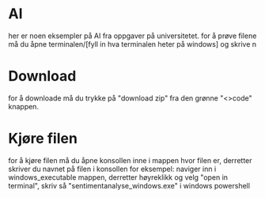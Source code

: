 # AI
her er noen eksempler på AI fra oppgaver på universitetet. 
for å prøve filene må du åpne terminalen/[fyll in hva terminalen heter på windows] og skrive n


# Download
for å downloade må du trykke på "download zip" fra den grønne "<>code" knappen.

# Kjøre filen
for å kjøre filen må du åpne konsollen inne i mappen hvor filen er, derretter skriver du navnet på filen i konsollen
for eksempel:
naviger inn i windows_executable mappen, derretter høyreklikk og velg "open in terminal", skriv så "sentimentanalyse_windows.exe" i windows powershell
